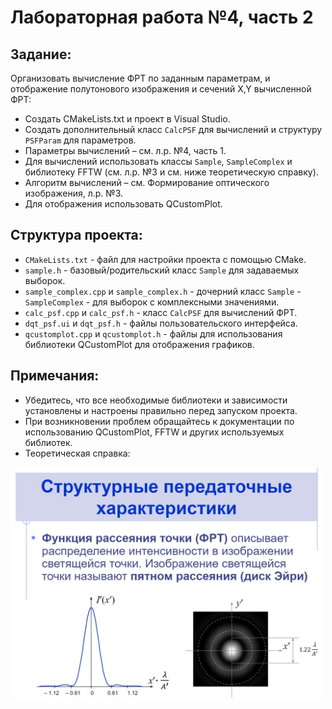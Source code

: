 # Лабораторная работа №4, часть 2

## Задание:

Организовать вычисление ФРТ по заданным параметрам, и отображение полутонового изображения и сечений X,Y вычисленной ФРТ:
- Создать CMakeLists.txt и проект в Visual Studio.
- Создать дополнительный класс `CalcPSF` для вычислений и структуру `PSFParam` для параметров.
- Параметры вычислений – см. л.р. №4, часть 1.
- Для вычислений использовать классы `Sample`, `SampleComplex` и библиотеку FFTW (см. л.р. №3 и см. ниже теоретическую справку).
- Алгоритм вычислений – см. Формирование оптического изображения, л.р. №3.
- Для отображения использовать QCustomPlot.


## Структура проекта:

- `CMakeLists.txt` - файл для настройки проекта с помощью CMake.
- `sample.h` - базовый/родительский класс `Sample` для задаваемых выборок.
- `sample_complex.cpp` и `sample_complex.h` - дочерний класс `Sample` - `SampleComplex` - для выборок с комплексными значениями.
- `calc_psf.cpp` и `calc_psf.h` - класс `CalcPSF` для вычислений ФРТ.
- `dqt_psf.ui` и `dqt_psf.h` - файлы пользовательского интерфейса.
- `qcustomplot.cpp` и `qcustomplot.h` - файлы для использования библиотеки QCustomPlot для отображения графиков.


## Примечания:

- Убедитесь, что все необходимые библиотеки и зависимости установлены и настроены правильно перед запуском проекта.
- При возникновении проблем обращайтесь к документации по использованию QCustomPlot, FFTW и других используемых библиотек.
- Теоретическая справка:  
<img src="https://github.com/mariaa-ea/Programming-in-a-high-level-language/blob/main/lab_4/part_2/psf.jpg" width="500">
